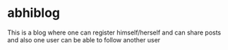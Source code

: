# abhiblog
This is a blog where one can register himself/herself and can share posts and also one user can be able to follow another user

